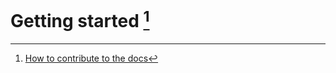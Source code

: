 # Getting started [^1]
[^1]: [How to contribute to the docs](../../General/HowToContribute/README.md)